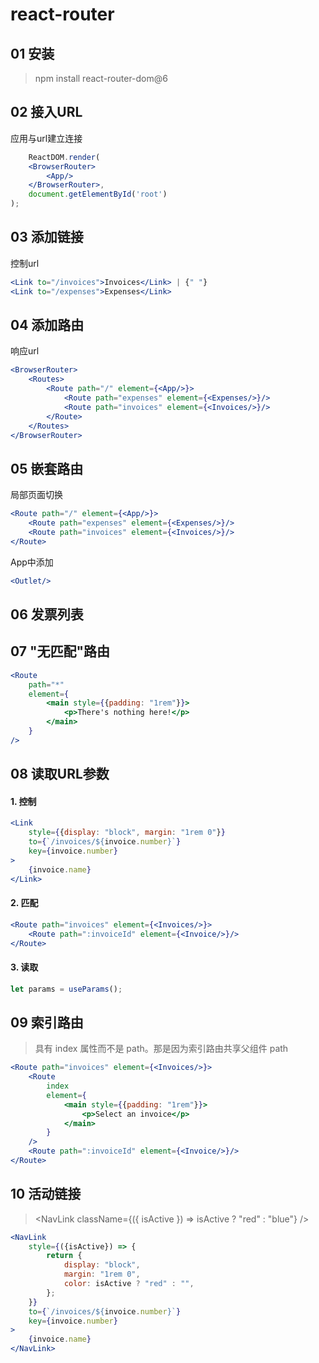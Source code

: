 # react-router

## 01 安装

> npm install react-router-dom@6

## 02 接入URL

应用与url建立连接

```jsx
    ReactDOM.render(
    <BrowserRouter>
        <App/>
    </BrowserRouter>,
    document.getElementById('root')
);
```

## 03 添加链接

控制url

```jsx
<Link to="/invoices">Invoices</Link> | {" "}
<Link to="/expenses">Expenses</Link>
```

## 04 添加路由

响应url

```jsx
<BrowserRouter>
    <Routes>
        <Route path="/" element={<App/>}>
            <Route path="expenses" element={<Expenses/>}/>
            <Route path="invoices" element={<Invoices/>}/>
        </Route>
    </Routes>
</BrowserRouter>
```

## 05 嵌套路由

局部页面切换

```jsx
<Route path="/" element={<App/>}>
    <Route path="expenses" element={<Expenses/>}/>
    <Route path="invoices" element={<Invoices/>}/>
</Route>
```

App中添加

```jsx
<Outlet/>
```

## 06 发票列表

## 07 "无匹配"路由

```jsx
<Route
    path="*"
    element={
        <main style={{padding: "1rem"}}>
            <p>There's nothing here!</p>
        </main>
    }
/>
```

## 08 读取URL参数

#### 1. 控制

```jsx
<Link
    style={{display: "block", margin: "1rem 0"}}
    to={`/invoices/${invoice.number}`}
    key={invoice.number}
>
    {invoice.name}
</Link>
```

#### 2. 匹配

```jsx
<Route path="invoices" element={<Invoices/>}>
    <Route path=":invoiceId" element={<Invoice/>}/>
</Route>
```

#### 3. 读取

```jsx
let params = useParams();
```

## 09 索引路由

> 具有 index 属性而不是 path。那是因为索引路由共享父组件 path

```jsx
<Route path="invoices" element={<Invoices/>}>
    <Route
        index
        element={
            <main style={{padding: "1rem"}}>
                <p>Select an invoice</p>
            </main>
        }
    />
    <Route path=":invoiceId" element={<Invoice/>}/>
</Route>
```

## 10 活动链接
> <NavLink className={({ isActive }) => isActive ? "red" : "blue"} />
```jsx
<NavLink
    style={({isActive}) => {
        return {
            display: "block",
            margin: "1rem 0",
            color: isActive ? "red" : "",
        };
    }}
    to={`/invoices/${invoice.number}`}
    key={invoice.number}
>
    {invoice.name}
</NavLink>
```
